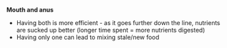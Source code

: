 **Mouth and anus**
- Having both is more efficient - as it goes further down the line, nutrients are sucked up better (longer time spent = more nutrients digested)
- Having only one can lead to mixing stale/new food